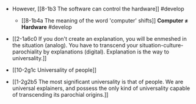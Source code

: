 - However, [[8-1b3 The software can control the hardware]] #develop
	- [[8-1b4a The meaning of the word 'computer' shifts]]
		**Computer ≠ Hardware** #develop 

- [[2-1a6c0 If you don't create an explanation, you will be enmeshed in the situation (analog). You have to transcend your situation-culture-parochiality by explanations (digital). Explanation is the way to universality.]]
- [[10-2g1c Universality of people]]

- [[1-2g2b5 The most significant universality is that of people. We are universal explainers, and possess the only kind of universality capable of transcending its parochial origins.]]

